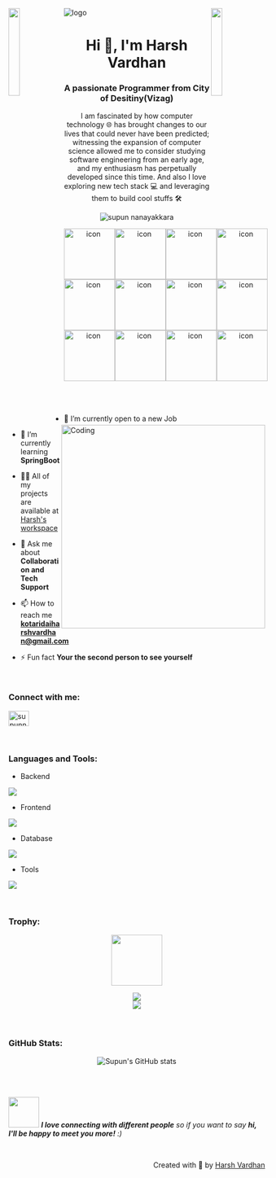 ![logo](supun-new.png)
<img align="left" src="https://user-images.githubusercontent.com/65187002/144930161-2f783401-8d27-4fdf-a2f7-cc0ba32f1f1f.gif" width="21%" style="display:inline;"><img align="right" src="https://user-images.githubusercontent.com/65187002/144930161-2f783401-8d27-4fdf-a2f7-cc0ba32f1f1f.gif" width="21%" style="display:inline;">

<h1 align="center">Hi 👋, I'm Harsh Vardhan</h1>
<h3 align="center">A passionate Programmer from City of Desitiny(Vizag)</h3>
<p align="center">I am fascinated by how computer technology 🌐 has brought changes to our lives that could never have been predicted; witnessing the expansion of computer science allowed me to consider studying software engineering from an early age, and my enthusiasm has perpetually developed since this time. And also I love exploring new tech stack 💻 and leveraging them to build cool stuffs 🛠️</p>
<p align="center"> 
 <img src="https://komarev.com/ghpvc/?username=05HarshVardhan&label=Profile%20views&color=0e75b6&style=flat" alt="supun nanayakkara" /> 
<!--  <img src="https://img.shields.io/badge/Languages-Python | Java | PHP | Typescript | Node | React -green.svg" alt="supun nanayakkara's languages" /> -->
<!--  <img alt="Profile followers" src="https://img.shields.io/github/followers/supuna97"> -->
</p>

<div align="center">
<div style="display: flex; align-items: flex-start;">
 <img src="https://techstack-generator.vercel.app/java-icon.svg" alt="icon" width="100" height="100" />
 <img src="https://techstack-generator.vercel.app/cpp-icon.svg" alt="icon" width="100" height="100" />
 <img src="https://techstack-generator.vercel.app/python-icon.svg" alt="icon" width="100" height="100" />
 <img src="https://techstack-generator.vercel.app/js-icon.svg" alt="icon" width="100" height="100" />
</div>
<div style="display: flex; align-items: flex-start;">
 <img src="https://techstack-generator.vercel.app/ts-icon.svg" alt="icon" width="100" height="100" />
 <img src="https://techstack-generator.vercel.app/react-icon.svg" alt="icon" width="100" height="100" />
 <img src="https://techstack-generator.vercel.app/redux-icon.svg" alt="icon" width="100" height="100" />
 <img src="https://techstack-generator.vercel.app/restapi-icon.svg" alt="icon" width="100" height="100" />
</div>
<div style="display: flex; align-items: flex-start;">
 <img src="https://techstack-generator.vercel.app/github-icon.svg" alt="icon" width="100" height="100" />
 <img src="https://techstack-generator.vercel.app/nginx-icon.svg" alt="icon" width="100" height="100" />
 <img src="https://techstack-generator.vercel.app/mysql-icon.svg" alt="icon" width="100" height="100" />
 <img src="https://techstack-generator.vercel.app/prettier-icon.svg" alt="icon" width="100" height="100" />
</div>
</div>
<br>

<img align="right" alt="Coding" width="400" src="https://user-images.githubusercontent.com/74038190/229223263-cf2e4b07-2615-4f87-9c38-e37600f8381a.gif">
<br><br>

- 🔭 I’m currently open to a new Job

- 🌱 I’m currently learning **SpringBoot**

- 👨‍💻 All of my projects are available at [Harsh's workspace](https://github.com/05HarshaVardhan)

- 💬 Ask me about **Collaboration and Tech Support**

- 📫 How to reach me **kotaridaiharshvardhan@gmail.com**

- ⚡ Fun fact **Your the second person to see yourself**

<br>
<h3 align="left">Connect with me:</h3>
<p align="left">
<a href="https://www.linkedin.com/in/k-sai-harsha-vardhan/" target="blank"><img align="center" src="https://raw.githubusercontent.com/rahuldkjain/github-profile-readme-generator/master/src/images/icons/Social/linked-in-alt.svg" alt="supunnanayakkara" height="30" width="40" /></a>

</p>
<br>

<!-- <img src="https://i.imgur.com/dBaSKWF.gif" height="20" width="100%"> -->

<h3 align="left">Languages and Tools:</h3>

- Backend
<p align="left">
  <a href="https://skillicons.dev">
    <img src="https://skillicons.dev/icons?i=java,nodejs,py,spring,fastapi,express,nestjs" />
  </a>
</p>

- Frontend
<p align="left">
  <a href="https://skillicons.dev">
    <img src="https://skillicons.dev/icons?i=ts,js,react,nextjs,redux,tailwind,materialui" />
  </a>
</p>

- Database
<p align="left">
  <a href="https://skillicons.dev">
    <img src="https://skillicons.dev/icons?i=mongodb,mysql,postgresql" />
  </a>
</p>

- Tools
<p align="left">
  <a href="https://skillicons.dev">
    <img src="https://skillicons.dev/icons?i=git,github,idea,vscode,postman,linux" />
  </a>
</p>

<br/>

<!-- <img src="https://i.imgur.com/dBaSKWF.gif" height="20" width="100%"> -->

<h3 align="left">Trophy:</h3>

<p align="center">
<img src="https://media.tenor.com/0ENB5HuTH0gAAAAi/trophy-beker.gif"  width="100px" height="100px"></p>
  
<div align="center">
<img src="https://github-profile-trophy.vercel.app/?username=05HarshVardhan&theme=matrix&no-bg=true&no-frame=true&row=1&column=4&title=MultiLanguage,Commits,PullRequest,Reviews">
 </div>

<div align="center">
<img src="https://github-profile-trophy.vercel.app/?username=05HarshVardhan&theme=matrix&no-bg=true&no-frame=true&row=1&column=4&title=Repositories,Organizations,Stars,Followers">
 </div>
 <br><br>

<!-- <img src="https://i.imgur.com/dBaSKWF.gif" height="20" width="100%"> -->

<h3 align="left">GitHub Stats:</h3>
<div align="center">
 
![Supun's GitHub stats](https://github-readme-stats.vercel.app/api?username=05HarshVardhan\&theme=midnight-purple\&show_icons=true\&show=reviews,prs_merged,prs_merged_percentage\&hide=contribs,issues)

<!-- [![GitHub Streak](https://streak-stats.demolab.com/?user=supuna97&theme=midnight-purple)](https://git.io/streak-stats) -->

</div>

<br><br>

<!-- <img src="https://i.imgur.com/dBaSKWF.gif" height="20" width="100%"> -->

<!-- <h3 align="left">Activity:</h3>

![Supuna97's Graph](https://github-readme-activity-graph.vercel.app/graph?username=supuna97&custom_title=Supun's%20GitHub%20Activity%20Graph&bg_color=0D1117&color=7F3FBF&line=7F3FBF&point=7F3FBF&area_color=FFFFFF&title_color=FFFFFF&area=true)
<br><br>

<img src="https://i.imgur.com/dBaSKWF.gif" height="20" width="100%"> -->



<!-- <img src="https://i.imgur.com/dBaSKWF.gif" height="20" width="100%"> -->

<img src="https://media.giphy.com/media/LnQjpWaON8nhr21vNW/giphy.gif" width="60"> <em><b>I love connecting with different people</b> so if you want to say <b>hi, I'll be happy to meet you more!</b> :)</em>

<br>
<p align="right" > Created with 🧡 by <a href="https://github.com/05HarshaVardhan">Harsh Vardhan</a></p>
